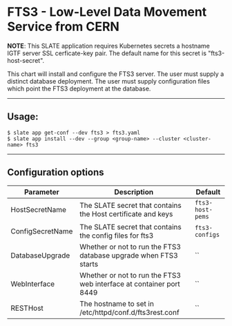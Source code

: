 # FTS3 - Low-Level Data Movement Service from CERN

**NOTE**: This SLATE application requires Kubernetes secrets a hostname IGTF server SSL cerficate-key pair. The default name for this secret is "fts3-host-secret".

This chart will install and configure the FTS3 server. The user must supply a distinct database deployment. The user must supply configuration files which point the FTS3 deployment at the database.

---
## Usage:

```console
$ slate app get-conf --dev fts3 > fts3.yaml
$ slate app install --dev --group <group-name> --cluster <cluster-name> fts3
```
---

## Configuration options
| Parameter | Description | Default |
| --------  | ----------  | ------- |
| HostSecretName | The SLATE secret that contains the Host certificate and keys | `fts3-host-pems` |
| ConfigSecretName | The SLATE secret that contains the config files for fts3 | `fts3-configs` |
| DatabaseUpgrade | Whether or not to run the FTS3 database upgrade when FTS3 starts | `` |
| WebInterface | Whether or not to run the FTS3 web interface at container port 8449 | `` |
| RESTHost | The hostname to set in /etc/httpd/conf.d/fts3rest.conf | `` |

